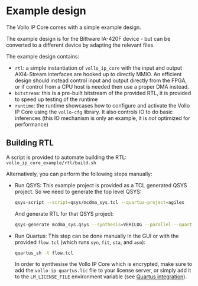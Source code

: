 # Example design

The Vollo IP Core comes with a simple example design.

The example design is for the Bittware IA-420F device - but can be converted to a different device by adapting the relevant files.

The example design contains:

- `rtl`:
  a simple instantiation of `vollo_ip_core` with the input and output AXI4-Stream interfaces are
  hooked up to directly MMIO.
  An efficient design should instead control input and output directly from the FPGA, or if
  control from a CPU host is needed then use a proper DMA instead.
- `bitstream`:
  this is a pre-built bitstream of the provided RTL, it is provided to speed up testing of the runtime
- `runtime`:
  the runtime showcases how to configure and activate the Vollo IP Core using the `vollo-cfg` library.
  It also controls IO to do basic inferences
  (this IO mechanism is only an example, it is *not* optimized for performance)

## Building RTL

A script is provided to automate building the RTL: `vollo_ip_core_example/rtl/build.sh`

Alternatively, you can perform the following steps manually:

- Run QSYS:
  This example project is provided as a TCL generated QSYS project.
  So we need to generate the top level QSYS:

  ```bash
  qsys-script --script=qsys/mcdma_sys.tcl --quartus-project=agilex
  ```

  And generate RTL for that QSYS project:

  ```bash
  qsys-generate mcdma_sys.qsys --synthesis=VERILOG --parallel --quartus-project=agilex.qpf
  ```

- Run Quartus:
  This step can be done manually in the GUI or with the provided `flow.tcl`
  (which runs `syn`, `fit`, `sta`, and `asm`):

  ```bash
  quartus_sh -t flow.tcl
  ```

  In order to synthesise the Vollo IP Core which is encrypted, make sure to add the `vollo-ip-quartus.lic`
  file to your license server, or simply add it to the `LM_LICENSE_FILE` environment variable
  (see [Quartus integration](3-quartus-integration.md)).
